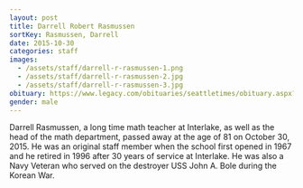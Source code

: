 ```yaml
---
layout: post
title: Darrell Robert Rasmussen
sortKey: Rasmussen, Darrell
date: 2015-10-30
categories: staff
images:
  - /assets/staff/darrell-r-rasmussen-1.png
  - /assets/staff/darrell-r-rasmussen-2.jpg
  - /assets/staff/darrell-r-rasmussen-3.jpg
obituary: https://www.legacy.com/obituaries/seattletimes/obituary.aspx?n=darrell-robert-rasmussen&pid=176371282
gender: male
---
```

Darrell Rasmussen, a long time math teacher at Interlake, as well as the head of the math department, passed away at the age of 81 on October 30, 2015. He was an original staff member when the school first opened in 1967 and he retired in 1996 after 30 years of service at Interlake. He was also a Navy Veteran who served on the destroyer USS John A. Bole during the Korean War.

